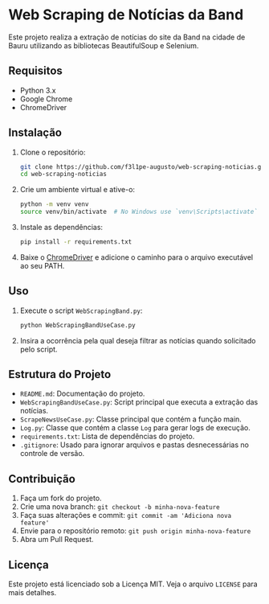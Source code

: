 # Web Scraping de Notícias da Band

Este projeto realiza a extração de notícias do site da Band na cidade de Bauru utilizando as bibliotecas BeautifulSoup e Selenium.

## Requisitos

- Python 3.x
- Google Chrome
- ChromeDriver

## Instalação

1. Clone o repositório:
    ```sh
    git clone https://github.com/f3l1pe-augusto/web-scraping-noticias.git
    cd web-scraping-noticias
    ```

2. Crie um ambiente virtual e ative-o:
    ```sh
    python -m venv venv
    source venv/bin/activate  # No Windows use `venv\Scripts\activate`
    ```

3. Instale as dependências:
    ```sh
    pip install -r requirements.txt
    ```

4. Baixe o [ChromeDriver](https://developer.chrome.com/docs/chromedriver/downloads?hl=pt-br) e adicione o caminho para o arquivo executável ao seu PATH.

## Uso

1. Execute o script `WebScrapingBand.py`:
    ```sh
    python WebScrapingBandUseCase.py
    ```

2. Insira a ocorrência pela qual deseja filtrar as notícias quando solicitado pelo script.

## Estrutura do Projeto

- `README.md`: Documentação do projeto.
- `WebScrapingBandUseCase.py`: Script principal que executa a extração das notícias.
- `ScrapeNewsUseCase.py`: Classe principal que contém a função main.
- `Log.py`: Classe  que contém a classe `Log` para gerar logs de execução.
- `requirements.txt`: Lista de dependências do projeto.
- `.gitignore`: Usado para ignorar arquivos e pastas desnecessárias no controle de versão.

## Contribuição

1. Faça um fork do projeto.
2. Crie uma nova branch: `git checkout -b minha-nova-feature`
3. Faça suas alterações e commit: `git commit -am 'Adiciona nova feature'`
4. Envie para o repositório remoto: `git push origin minha-nova-feature`
5. Abra um Pull Request.

## Licença

Este projeto está licenciado sob a Licença MIT. Veja o arquivo `LICENSE` para mais detalhes.
